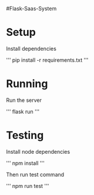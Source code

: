 #Flask-Saas-System
# Setup
Install dependencies

'''
pip install -r requirements.txt
'''

# Running
Run the server

'''
flask run
'''

# Testing
Install node dependencies

'''
npm install
'''

Then run test command

'''
npm run test
'''
